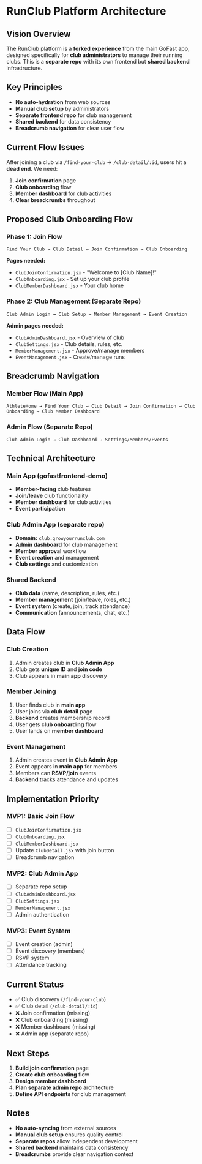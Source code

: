 # RunClub Platform Architecture

## Vision Overview
The RunClub platform is a **forked experience** from the main GoFast app, designed specifically for **club administrators** to manage their running clubs. This is a **separate repo** with its own frontend but **shared backend** infrastructure.

## Key Principles
- **No auto-hydration** from web sources
- **Manual club setup** by administrators
- **Separate frontend repo** for club management
- **Shared backend** for data consistency
- **Breadcrumb navigation** for clear user flow

## Current Flow Issues
After joining a club via `/find-your-club` → `/club-detail/:id`, users hit a **dead end**. We need:

1. **Join confirmation** page
2. **Club onboarding** flow
3. **Member dashboard** for club activities
4. **Clear breadcrumbs** throughout

## Proposed Club Onboarding Flow

### Phase 1: Join Flow
```
Find Your Club → Club Detail → Join Confirmation → Club Onboarding
```

**Pages needed:**
- `ClubJoinConfirmation.jsx` - "Welcome to [Club Name]!"
- `ClubOnboarding.jsx` - Set up your club profile
- `ClubMemberDashboard.jsx` - Your club home

### Phase 2: Club Management (Separate Repo)
```
Club Admin Login → Club Setup → Member Management → Event Creation
```

**Admin pages needed:**
- `ClubAdminDashboard.jsx` - Overview of club
- `ClubSettings.jsx` - Club details, rules, etc.
- `MemberManagement.jsx` - Approve/manage members
- `EventManagement.jsx` - Create/manage runs

## Breadcrumb Navigation

### Member Flow (Main App)
```
AthleteHome → Find Your Club → Club Detail → Join Confirmation → Club Onboarding → Club Member Dashboard
```

### Admin Flow (Separate Repo)
```
Club Admin Login → Club Dashboard → Settings/Members/Events
```

## Technical Architecture

### Main App (gofastfrontend-demo)
- **Member-facing** club features
- **Join/leave** club functionality
- **Member dashboard** for club activities
- **Event participation**

### Club Admin App (separate repo)
- **Domain:** `club.growyourrunclub.com`
- **Admin dashboard** for club management
- **Member approval** workflow
- **Event creation** and management
- **Club settings** and customization

### Shared Backend
- **Club data** (name, description, rules, etc.)
- **Member management** (join/leave, roles, etc.)
- **Event system** (create, join, track attendance)
- **Communication** (announcements, chat, etc.)

## Data Flow

### Club Creation
1. Admin creates club in **Club Admin App**
2. Club gets **unique ID** and **join code**
3. Club appears in **main app** discovery

### Member Joining
1. User finds club in **main app**
2. User joins via **club detail** page
3. **Backend** creates membership record
4. User gets **club onboarding** flow
5. User lands on **member dashboard**

### Event Management
1. Admin creates event in **Club Admin App**
2. Event appears in **main app** for members
3. Members can **RSVP/join** events
4. **Backend** tracks attendance and updates

## Implementation Priority

### MVP1: Basic Join Flow
- [ ] `ClubJoinConfirmation.jsx`
- [ ] `ClubOnboarding.jsx` 
- [ ] `ClubMemberDashboard.jsx`
- [ ] Update `ClubDetail.jsx` with join button
- [ ] Breadcrumb navigation

### MVP2: Club Admin App
- [ ] Separate repo setup
- [ ] `ClubAdminDashboard.jsx`
- [ ] `ClubSettings.jsx`
- [ ] `MemberManagement.jsx`
- [ ] Admin authentication

### MVP3: Event System
- [ ] Event creation (admin)
- [ ] Event discovery (members)
- [ ] RSVP system
- [ ] Attendance tracking

## Current Status
- ✅ Club discovery (`/find-your-club`)
- ✅ Club detail (`/club-detail/:id`)
- ❌ Join confirmation (missing)
- ❌ Club onboarding (missing)
- ❌ Member dashboard (missing)
- ❌ Admin app (separate repo)

## Next Steps
1. **Build join confirmation** page
2. **Create club onboarding** flow
3. **Design member dashboard**
4. **Plan separate admin repo** architecture
5. **Define API endpoints** for club management

## Notes
- **No auto-syncing** from external sources
- **Manual club setup** ensures quality control
- **Separate repos** allow independent development
- **Shared backend** maintains data consistency
- **Breadcrumbs** provide clear navigation context
